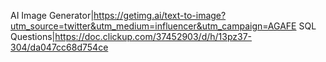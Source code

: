 AI Image Generator|https://getimg.ai/text-to-image?utm_source=twitter&utm_medium=influencer&utm_campaign=AGAFE
SQL Questions|https://doc.clickup.com/37452903/d/h/13pz37-304/da047cc68d754ce
